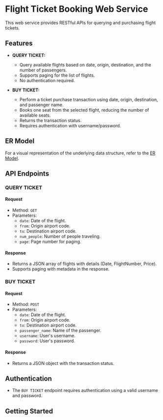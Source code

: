 # Flight Ticket Booking Web Service

This web service provides RESTful APIs for querying and purchasing flight tickets.

## Features

- **QUERY TICKET:**
  - Query available flights based on date, origin, destination, and the number of passengers.
  - Supports paging for the list of flights.
  - No authentication required.

- **BUY TICKET:**
  - Perform a ticket purchase transaction using date, origin, destination, and passenger name.
  - Books one seat from the selected flight, reducing the number of available seats.
  - Returns the transaction status.
  - Requires authentication with username/password.

## ER Model

For a visual representation of the underlying data structure, refer to the [ER Model](https://github.com/DenginDkn/DenginAPI/blob/main/ER%20Diagram%20API.png).

## API Endpoints

### QUERY TICKET
#### Request
- Method: `GET`
- Parameters:
  - `date`: Date of the flight.
  - `from`: Origin airport code.
  - `to`: Destination airport code.
  - `num_people`: Number of people traveling.
  - `page`: Page number for paging.

#### Response
- Returns a JSON array of flights with details (Date, FlightNumber, Price).
- Supports paging with metadata in the response.

### BUY TICKET
#### Request
- Method: `POST`
- Parameters:
  - `date`: Date of the flight.
  - `from`: Origin airport code.
  - `to`: Destination airport code.
  - `passenger_name`: Name of the passenger.
  - `username`: User's username.
  - `password`: User's password.

#### Response
- Returns a JSON object with the transaction status.

## Authentication

- The `BUY TICKET` endpoint requires authentication using a valid username and password.

## Getting Started
